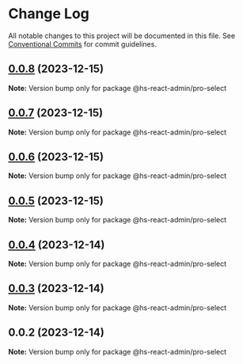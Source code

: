 # Change Log

All notable changes to this project will be documented in this file.
See [Conventional Commits](https://conventionalcommits.org) for commit guidelines.

## [0.0.8](https://git.aihuoshi.net/algo_analysis_plat/web/fd-react-admin-components/compare/@hs-react-admin/pro-select@0.0.7...@hs-react-admin/pro-select@0.0.8) (2023-12-15)

**Note:** Version bump only for package @hs-react-admin/pro-select





## [0.0.7](https://git.aihuoshi.net/algo_analysis_plat/web/fd-react-admin-components/compare/@hs-react-admin/pro-select@0.0.6...@hs-react-admin/pro-select@0.0.7) (2023-12-15)

**Note:** Version bump only for package @hs-react-admin/pro-select

## [0.0.6](https://git.aihuoshi.net/algo_analysis_plat/web/fd-react-admin-components/compare/@hs-react-admin/pro-select@0.0.5...@hs-react-admin/pro-select@0.0.6) (2023-12-15)

**Note:** Version bump only for package @hs-react-admin/pro-select

## [0.0.5](https://git.aihuoshi.net/algo_analysis_plat/web/fd-react-admin-components/compare/@hs-react-admin/pro-select@0.0.4...@hs-react-admin/pro-select@0.0.5) (2023-12-15)

**Note:** Version bump only for package @hs-react-admin/pro-select

## [0.0.4](https://git.aihuoshi.net/algo_analysis_plat/web/fd-react-admin-components/compare/@hs-react-admin/pro-select@0.0.3...@hs-react-admin/pro-select@0.0.4) (2023-12-14)

**Note:** Version bump only for package @hs-react-admin/pro-select

## [0.0.3](https://git.aihuoshi.net/algo_analysis_plat/web/fd-react-admin-components/compare/@hs-react-admin/pro-select@0.0.2...@hs-react-admin/pro-select@0.0.3) (2023-12-14)

**Note:** Version bump only for package @hs-react-admin/pro-select

## 0.0.2 (2023-12-14)

**Note:** Version bump only for package @hs-react-admin/pro-select
